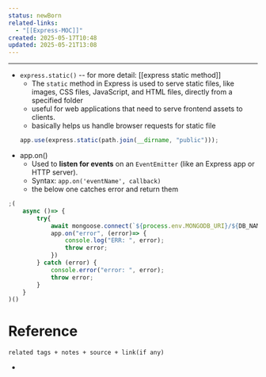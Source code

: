 ```yaml
---
status: newBorn
related-links:
  - "[[Express-MOC]]"
created: 2025-05-17T10:48
updated: 2025-05-21T13:08
---
```

---

- `express.static()` -- for more detail: [[express static method]]
    - The `static` method in Express is used to serve static files, like images, CSS files, JavaScript, and HTML files, directly from a specified folder
    - useful for web applications that need to serve frontend assets to clients.
    - basically helps us handle browser requests for static file
    ```jsx
    app.use(express.static(path.join(__dirname, "public")));
    ```
- app.on() 
	- Used to **listen for events** on an `EventEmitter` (like an Express app or HTTP server).
	- Syntax: `app.on('eventName', callback)`
	- the below one catches error and return them
```js
;(
    async ()=> {
        try{
            await mongoose.connect(`${process.env.MONGODB_URI}/${DB_NAME}`);
            app.on("error", (error)=> {
                console.log("ERR: ", error);
                throw error;
            }) 
        } catch (error) {
            console.error("error: ", error);
            throw error;
        }
    }
)()
```


# Reference
`related tags + notes + source + link(if any)`
 

- 